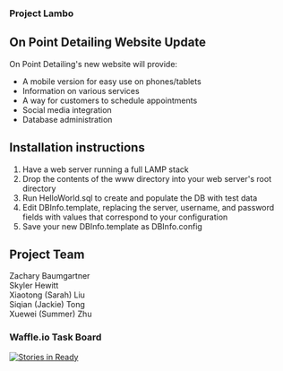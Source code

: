 ### Project Lambo

## On Point Detailing Website Update

On Point Detailing's new website will provide:
- A mobile version for easy use on phones/tablets
- Information on various services
- A way for customers to schedule appointments
- Social media integration
- Database administration

## Installation instructions

1. Have a web server running a full LAMP stack
2. Drop the contents of the www directory into your web server's root directory
3. Run HelloWorld.sql to create and populate the DB with test data
4. Edit DBInfo.template, replacing the server, username, and password fields with values that correspond to your configuration 
5. Save your new DBInfo.template as DBInfo.config


## Project Team

Zachary Baumgartner  
Skyler Hewitt        
Xiaotong (Sarah) Liu  
Siqian (Jackie) Tong  
Xuewei (Summer) Zhu  

 
### Waffle.io Task Board

[![Stories in Ready](https://badge.waffle.io/asu-cis-capstone/lambo.svg?label=ready&title=Ready)](http://waffle.io/asu-cis-capstone/lambo)
